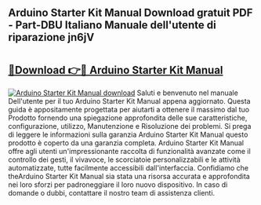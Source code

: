 ## Arduino Starter Kit Manual Download gratuit PDF - Part-DBU Italiano Manuale dell'utente di riparazione jn6jV

# <h2><a href="http://dfafe5.blite.top/?on=Arduino+Starter+Kit+Manual">🔗Download 👉🔴 Arduino Starter Kit Manual</a></h2>

[![Arduino Starter Kit Manual download](https://i.imgur.com/lujVjoI.png)](http://dfafe5.blite.top/?on=Arduino+Starter+Kit+Manual)
Saluti e benvenuto nel manuale Dell'utente per il tuo Arduino Starter Kit Manual appena aggiornato. Questa guida è appositamente progettata per aiutarti a ottenere il massimo dal tuo Prodotto fornendo una spiegazione approfondita delle sue caratteristiche, configurazione, utilizzo, Manutenzione e Risoluzione dei problemi. Si prega di leggere le informazioni sulla garanzia Arduino Starter Kit Manual questo prodotto è coperto da una garanzia completa. Arduino Starter Kit Manual offre agli utenti un'impressionante raccolta di funzionalità avanzate come il controllo dei gesti, il vivavoce, le scorciatoie personalizzabili e le attività automatizzate, tutte facilmente accessibili dall'interfaccia. Confidiamo che theArduino Starter Kit Manual sia stata una risorsa accurata e approfondita nei loro sforzi per padroneggiare il loro nuovo dispositivo. In caso di domande o dubbi, contattare il nostro team di assistenza clienti.
